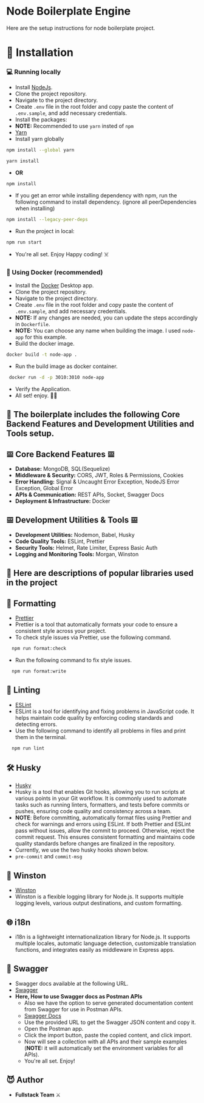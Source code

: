 # Node Boilerplate Engine

Here are the setup instructions for node boilerplate project.

# 🏁 Installation

### 💻 Running locally

- Install [NodeJs](https://www.nodejs.org/).
- Clone the project repository.
- Navigate to the project directory.
- Create `.env` file in the root folder and copy paste the content of `.env.sample`, and add necessary credentials.
- Install the packages:
- **NOTE:** Recommended to use `yarn` insted of `npm`
- [Yarn](https://yarnpkg.com/)
- Install yarn globally

```bash
npm install --global yarn
```

```bash
yarn install
```

- **OR**

```bash
npm install
```

- If you get an error while installing dependency with npm, run the following command to install dependency. (ignore all peerDependencies when installing)

```bash
npm install --legacy-peer-deps
```

- Run the project in local:

```bash
npm run start
```

- You're all set. Enjoy Happy coding! ☠️

### 🐳 Using Docker (recommended)

- Install the [Docker](https://www.docker.com/products/docker-desktop/) Desktop app.
- Clone the project repository.
- Navigate to the project directory.
- Create `.env` file in the root folder and copy paste the content of `.env.sample`, and add necessary credentials.
- **NOTE:** If any changes are needed, you can update the steps accordingly in `Dockerfile`.
- **NOTE:** You can choose any name when building the image. I used `node-app` for this example.
- Build the docker image.

```bash
docker build -t node-app .
```

- Run the build image as docker container.

```bash
 docker run -d -p 3010:3010 node-app
```

- Verify the Application.
- All set! enjoy. ✌🏻

## 🎯 The boilerplate includes the following Core Backend Features and Development Utilities and Tools setup.

## 𝌘 Core Backend Features 𝌘

- **Database:** MongoDB, SQL(Sequelize)
- **Middleware & Security:** CORS, JWT, Roles & Permissions, Cookies
- **Error Handling:** Signal & Uncaught Error Exception, NodeJS Error Exception, Global Error
- **APIs & Communication:** REST APIs, Socket, Swagger Docs
- **Deployment & Infrastructure:** Docker

## 𝌘 Development Utilities & Tools 𝌘

- **Development Utilities:** Nodemon, Babel, Husky
- **Code Quality Tools:** ESLint, Prettier
- **Security Tools:** Helmet, Rate Limiter, Express Basic Auth
- **Logging and Monitoring Tools:** Morgan, Winston

## 🎯 Here are descriptions of popular libraries used in the project

## 🧹 Formatting

- [Prettier](https://prettier.io/)
- Prettier is a tool that automatically formats your code to ensure a consistent style across your project.
- To check style issues via Prettier, use the following command.

```bash
  npm run format:check
```

- Run the following command to fix style issues.

```bash
  npm run format:write
```

## 🔧 Linting

- [ESLint](https://eslint.org/)
- ESLint is a tool for identifying and fixing problems in JavaScript code. It helps maintain code quality by enforcing coding standards and detecting errors.
- Use the following command to identify all problems in files and print them in the terminal.

```bash
  npm run lint
```

## 🛠️ Husky

- [Husky](https://typicode.github.io/husky/)
- Husky is a tool that enables Git hooks, allowing you to run scripts at various points in your Git workflow. It is commonly used to automate tasks such as running linters, formatters, and tests before commits or pushes, ensuring code quality and consistency across a team.
- **NOTE**: Before committing, automatically format files using Prettier and check for warnings and errors using ESLint. If both Prettier and ESLint pass without issues, allow the commit to proceed. Otherwise, reject the commit request. This ensures consistent formatting and maintains code quality standards before changes are finalized in the repository.
- Currently, we use the two husky hooks shown below.
- `pre-commit` and `commit-msg`

## 🌈 Winston

- [Winston](https://github.com/winstonjs/winston)
- Winston is a flexible logging library for Node.js. It supports multiple logging levels, various output destinations, and custom formatting.

## 🌐 i18n

- i18n is a lightweight internationalization library for Node.js. It supports multiple locales, automatic language detection, customizable translation functions, and integrates easily as middleware in Express apps.

## 📜 Swagger

- Swagger docs available at the following URL.
- [Swagger](http://localhost:3010/docs/)
- **Here, How to use Swagger docs as Postman APIs**
  - Also we have the option to serve generated documentation content from Swagger for use in Postman APIs.
  - [Swagger Docs](http://localhost:3010/docs.json/)
  - Use the provided URL to get the Swagger JSON content and copy it.
  - Open the Postman app.
  - Click the import button, paste the copied content, and click import.
  - Now will see a collection with all APIs and their sample examples (**NOTE:** it will automatically set the environment variables for all APIs).
  - You're all set. Enjoy!

## 😈 Author

- **Fullstack Team** ⚔️
